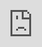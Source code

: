 ```yaml
---
layout: default
title: Grass Cache
nav_order: 3
has_children: false
parent: LOD Generation
---
```

# Grass Cache
Checkout this guide on grass cache

<div class="youtube-container">
  <iframe style="position: absolute; top: 0; left: 0; width: 100%; height: 100%;" 
    src="https://www.youtube.com/embed/jH7co25_JIo?si=FF7emHz-A01nh5Ym" 
    title="YouTube video player" 
    frameborder="0" 
    allow="accelerometer; autoplay; clipboard-write; encrypted-media; gyroscope; picture-in-picture; web-share" 
    referrerpolicy="strict-origin-when-cross-origin" 
    allowfullscreen>
  </iframe>
</div>

